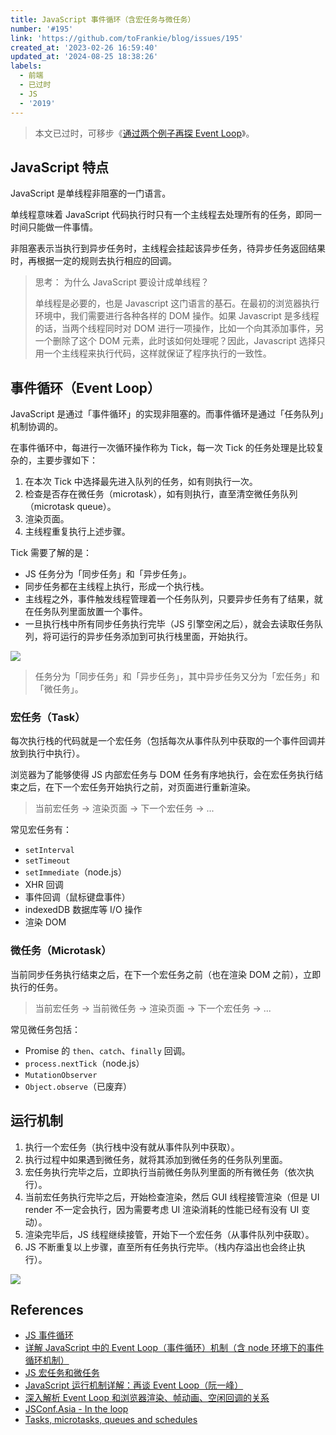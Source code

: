 ```yaml
---
title: JavaScript 事件循环（含宏任务与微任务）
number: '#195'
link: 'https://github.com/toFrankie/blog/issues/195'
created_at: '2023-02-26 16:59:40'
updated_at: '2024-08-25 18:38:26'
labels:
  - 前端
  - 已过时
  - JS
  - '2019'
---
```

> 本文已过时，可移步《[通过两个例子再探 Event Loop](https://github.com/toFrankie/blog/issues/348)》。

## JavaScript 特点

JavaScript 是单线程非阻塞的一门语言。

单线程意味着 JavaScript 代码执行时只有一个主线程去处理所有的任务，即同一时间只能做一件事情。

非阻塞表示当执行到异步任务时，主线程会挂起该异步任务，待异步任务返回结果时，再根据一定的规则去执行相应的回调。

> 思考： 为什么 JavaScript 要设计成单线程？
>
> 单线程是必要的，也是 Javascript 这门语言的基石。在最初的浏览器执行环境中，我们需要进行各种各样的 DOM 操作。如果 Javascript 是多线程的话，当两个线程同时对 DOM 进行一项操作，比如一个向其添加事件，另一个删除了这个 DOM 元素，此时该如何处理呢？因此，Javascript 选择只用一个主线程来执行代码，这样就保证了程序执行的一致性。

## 事件循环（Event Loop）

JavaScript 是通过「事件循环」的实现非阻塞的。而事件循环是通过「任务队列」机制协调的。

在事件循环中，每进行一次循环操作称为 Tick，每一次 Tick 的任务处理是比较复杂的，主要步骤如下：

1. 在本次 Tick 中选择最先进入队列的任务，如有则执行一次。
2. 检查是否存在微任务（microtask），如有则执行，直至清空微任务队列（microtask queue）。
3. 渲染页面。
4. 主线程重复执行上述步骤。

Tick 需要了解的是：

* JS 任务分为「同步任务」和「异步任务」。
* 同步任务都在主线程上执行，形成一个执行栈。
* 主线程之外，事件触发线程管理着一个任务队列，只要异步任务有了结果，就在任务队列里面放置一个事件。
* 一旦执行栈中所有同步任务执行完毕（JS 引擎空闲之后），就会去读取任务队列，将可运行的异步任务添加到可执行栈里面，开始执行。

![](https://cdn.jsdelivr.net/gh/toFrankie/blog@main/images/2024/8/1724581708951.png)

> 任务分为「同步任务」和「异步任务」，其中异步任务又分为「宏任务」和「微任务」。

### 宏任务（Task）

每次执行栈的代码就是一个宏任务（包括每次从事件队列中获取的一个事件回调并放到执行中执行）。

浏览器为了能够使得 JS 内部宏任务与 DOM 任务有序地执行，会在宏任务执行结束之后，在下一个宏任务开始执行之前，对页面进行重新渲染。

> 当前宏任务 → 渲染页面 → 下一个宏任务 → ...


常见宏任务有：

- `setInterval`
- `setTimeout`
- `setImmediate`（node.js）
- XHR 回调
- 事件回调（鼠标键盘事件）
- indexedDB 数据库等 I/O 操作
- 渲染 DOM

### 微任务（Microtask）

当前同步任务执行结束之后，在下一个宏任务之前（也在渲染 DOM 之前），立即执行的任务。

> 当前宏任务 → 当前微任务 → 渲染页面 → 下一个宏任务 → ...


常见微任务包括：

- Promise 的 `then`、`catch`、`finally` 回调。
- `process.nextTick`（node.js）
- `MutationObserver`
- `Object.observe`（已废弃）

## 运行机制

1. 执行一个宏任务（执行栈中没有就从事件队列中获取）。
2. 执行过程中如果遇到微任务，就将其添加到微任务的任务队列里面。
3. 宏任务执行完毕之后，立即执行当前微任务队列里面的所有微任务（依次执行）。
4. 当前宏任务执行完毕之后，开始检查渲染，然后 GUI 线程接管渲染（但是 UI render 不一定会执行，因为需要考虑 UI 渲染消耗的性能已经有没有 UI 变动）。
5. 渲染完毕后，JS 线程继续接管，开始下一个宏任务（从事件队列中获取）。
6. JS 不断重复以上步骤，直至所有任务执行完毕。（栈内存溢出也会终止执行）。

![](https://upload-images.jianshu.io/upload_images/5128488-c74eab1f1485b08d.png?imageMogr2/auto-orient/strip%7CimageView2/2/w/1240)

## References

- [JS 事件循环](https://www.jianshu.com/p/184988903562)
- [详解 JavaScript 中的 Event Loop（事件循环）机制（含 node 环境下的事件循环机制）](https://www.cnblogs.com/cangqinglang/p/8967268.html)
- [JS 宏任务和微任务](https://www.cnblogs.com/ckAng/p/11133643.html)
- [JavaScript 运行机制详解：再谈 Event Loop（阮一峰）](http://www.ruanyifeng.com/blog/2014/10/event-loop.html)
- [深入解析 Event Loop 和浏览器渲染、帧动画、空闲回调的关系](https://mp.weixin.qq.com/s?__biz=MzI3NTM5NDgzOA==&mid=2247484039&idx=1&sn=e70e5b6473917dcf71bfd3f60ddb2a7d&chksm=eb043afedc73b3e8fb3ac90613d52d14cd165d358912e519e13f25bbd236c3591386fb2e349a&token=1983269989&lang=zh_CN&scene=21#wechat_redirect)
- [JSConf.Asia - In the loop](https://www.youtube.com/watch?v=cCOL7MC4Pl0&ab_channel=JSConf)
- [Tasks, microtasks, queues and schedules](https://jakearchibald.com/2015/tasks-microtasks-queues-and-schedules/)



